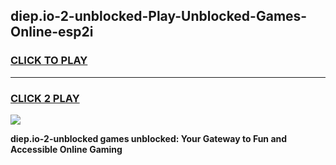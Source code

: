 
## diep.io-2-unblocked-Play-Unblocked-Games-Online-esp2i
<h3>
<a href="https://premium76.site?title=diep.io-2-unblocked&ref=25A">CLICK TO PLAY</a></h3>
<hr>

<h3>
<a href="https://premium76.site?title=diep.io-2-unblocked&ref=25A">CLICK 2 PLAY</a>
  
</h3>

<a href="https://premium76.site?title=diep.io-2-unblocked&ref=25A"><img src="https://clearcache.store/games.png"></a>


**diep.io-2-unblocked games unblocked: Your Gateway to Fun and Accessible Online Gaming**
